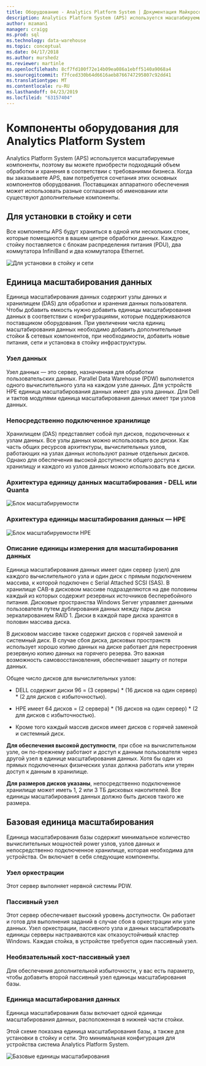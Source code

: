```yaml
---
title: Оборудование - Analytics Platform System | Документация Майкрософт
description: Analytics Platform System (APS) используется масштабируемые компоненты, поэтому вы можете приобрести подходящий объем обработки и хранения в соответствии с требованиями бизнеса. Когда вы заказываете APS, вам потребуется сочетания этих основных компонентов оборудования.
author: mzaman1
manager: craigg
ms.prod: sql
ms.technology: data-warehouse
ms.topic: conceptual
ms.date: 04/17/2018
ms.author: murshedz
ms.reviewer: martinle
ms.openlocfilehash: 8cf7fd100f72e14b09ea086a1ebff5140a9068a4
ms.sourcegitcommit: f7fced330b64d6616aeb8766747295807c92dd41
ms.translationtype: MT
ms.contentlocale: ru-RU
ms.lasthandoff: 04/23/2019
ms.locfileid: "63157404"
---
```

# <a name="hardware-components-for-analytics-platform-system"></a>Компоненты оборудования для Analytics Platform System

Analytics Platform System (APS) используется масштабируемые компоненты, поэтому вы можете приобрести подходящий объем обработки и хранения в соответствии с требованиями бизнеса. Когда вы заказываете APS, вам потребуется сочетания этих основных компонентов оборудования. Поставщиках аппаратного обеспечения может использовать разные соглашения об именовании или существуют дополнительные компоненты.  
 
  
## <a name="rackandnetwork"></a>Для установки в стойку и сети 
 
Все компоненты APS будут храниться в одной или нескольких стоек, которые помещаются в вашем центре обработки данных. Каждую стойку поставляется с блокам распределения питания (PDU), два коммутатора InfiniBand и два коммутатора Ethernet.  
  
![Для установки в стойку и сети](media/rack-and-network.png "APS установка в стойку и сети")  
  
## <a name="datascaleunit"></a>Единица масштабирования данных
 
Единица масштабирования данных содержит узлы данных и хранилищем (DAS) для обработки и хранения данных пользователя. Чтобы добавить емкость нужно добавить единицы масштабирования данных в соответствии с конфигурациями, которые поддерживаются поставщиком оборудования. При увеличении числа единиц масштабирования данных необходимо добавить дополнительные стойки & сетевых компонентов, при необходимости, добавить новые питания, сети и установка в стойку инфраструктуры.  
  
### <a name="data-host"></a>Узел данных  

Узел данных — это сервер, назначенная для обработки пользовательских данных. Parallel Data Warehouse (PDW) выполняется одного вычислительного узла на каждом узле данных. Для устройств HPE единица масштабирования данных имеет два узла данных. Для Dell и тактов модулями единица масштабирования данных имеет три узлов данных.  
  
### <a name="direct-attached-storage"></a>Непосредственно подключенное хранилище
 
Хранилищем (DAS) представляет собой пул дисков, подключенных к узлам данных. Все узлы данных можно использовать все диски. Как часть общих ресурсов архитектуры, вычислительных узлов, работающих на узлах данных используют разные отдельных дисков. Однако для обеспечения высокой доступности общего доступа к хранилищу и каждого из узлов данных можно использовать все диски.  
  
### <a name="data-scale-unit-architecture---dell-and-quanta"></a>Архитектура единицу данных масштабирования - DELL или Quanta
  
![Блок масштабируемости](media/scalability-unit-dell.png "блок масштабируемости Dell")  
  
### <a name="data-scale-unit-architecture---hpe"></a>Архитектура единицы масштабирования данных — HPE 
 
![Блок масштабируемости HPE](media/scalability-unit-hpe.png "блок HPE масштабируемости")  
  
### <a name="data-scale-unit-description"></a>Описание единицы измерения для масштабирования данных

Единица масштабирования данных имеет один сервер (узел) для каждого вычислительного узла и один диск с прямым подключением массива, к которой подключен с Serial Attached SCSI (SAS). В хранилище CAB-в дисковом массиве подразделяются на две половины каждый из которых содержит резервных источников бесперебойного питания. Дисковые пространства Windows Server управляет данными пользователя путем дублирования данных между пары диска зеркалированием RAID 1. Диски в каждой паре диска хранятся в половин массива диска.  
  
В дисковом массиве также содержит дисков с горячей заменой и системный диск. В случае сбоя диска, дисковых пространств использует хорошо копию данных на диске работает для перестроения резервную копию данных на горячего резерва. Это важная возможность самовосстановления, обеспечивает защиту от потери данных.  
  
Общее число дисков для вычислительных узлов:  
  
-   DELL содержит диски 96 = (3 серверы) * (16 дисков на один сервер) \* (2 для дисков с избыточностью).  
  
-   HPE имеет 64 дисков = (2 сервера) * (16 дисков на один сервер) \* (2 для дисков с избыточностью).  
  
-   Кроме того каждый массив дисков имеет дисков с горячей заменой и системный диск.  
  
**Для обеспечения высокой доступности**, при сбое на вычислительном узле, он по-прежнему работают и доступ к данным пользователя через другой узел в единице масштабирования данных. Хотя бы один из прямых подключенных физических узлах должна работать или утерян доступ к данным в хранилище.  
  
**Для размеров дисков указаны**, непосредственно подключенное хранилище может иметь 1, 2 или 3 ТБ дисковых накопителей. Все единицы масштабирования данных должно быть дисков такого же размера.  
  
## <a name="basescaleunit"></a>Базовая единица масштабирования 
 
Единица масштабирования базы содержит минимальное количество вычислительных мощностей power узлов, узлов данных и непосредственно подключенное хранилище, которая необходима для устройства. Он включает в себя следующие компоненты. 
  
### <a name="orchestration-host"></a>Узел оркестрации  
Этот сервер выполняет нервной системы PDW.
  
### <a name="passive-host"></a>Пассивный узел  
Этот сервер обеспечивает высокий уровень доступности. Он работает и готов для выполнения заданий в случае сбоя в оркестрации или узле данных. Узел оркестрации, пассивного узла и данных масштабировать единицы серверы настраиваются как отказоустойчивый кластер Windows. Каждая стойка, в устройстве требуется один пассивный узел.  
  
### <a name="optional-passive-host"></a>Необязательный хост-пассивный узел  
Для обеспечения дополнительной избыточности, у вас есть параметр, чтобы добавить второй пассивный узел единицы масштабирования базы.  
  
### <a name="data-scale-unit"></a>Единица масштабирования данных  
Единица масштабирования базы включает одной единицы масштабирования данных, расположенная в нижней части стойки.  
  
Этой схеме показана единица масштабирования базы, а также для установки в стойку и сети. Это минимальная конфигурация для устройства система Analytics Platform System.  
  
![Базовые единицы масштабирования](media/base-scale-unit.png "единицы масштабирования Base")  
 
